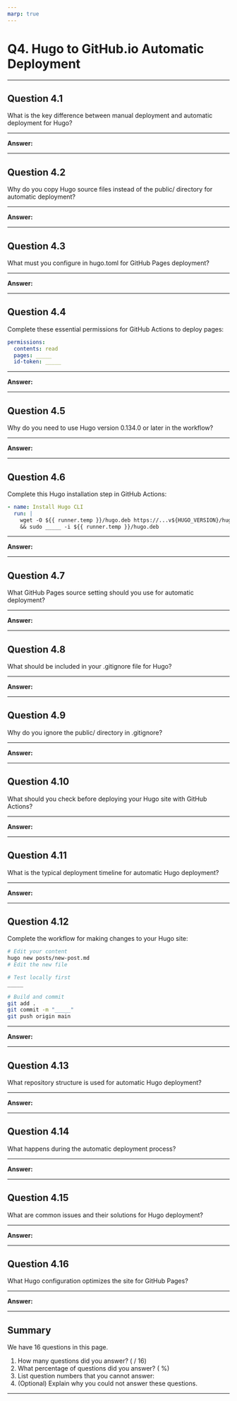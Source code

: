 ```yaml
---
marp: true
---
```


# Q4. Hugo to GitHub.io Automatic Deployment

---

## Question 4.1

What is the key difference between manual deployment and automatic deployment for Hugo?

---

**Answer:**



---

## Question 4.2

Why do you copy Hugo source files instead of the public/ directory for automatic deployment?

---

**Answer:**



---

## Question 4.3

What must you configure in hugo.toml for GitHub Pages deployment?

---

**Answer:**



---

## Question 4.4

Complete these essential permissions for GitHub Actions to deploy pages:

```yaml
permissions:
  contents: read
  pages: _____
  id-token: _____
```

---

**Answer:**



---

## Question 4.5

Why do you need to use Hugo version 0.134.0 or later in the workflow?

---

**Answer:**



---

## Question 4.6

Complete this Hugo installation step in GitHub Actions:

```yaml
- name: Install Hugo CLI
  run: |
    wget -O ${{ runner.temp }}/hugo.deb https://...v${HUGO_VERSION}/hugo_extended_${HUGO_VERSION}_linux-amd64.deb \
    && sudo _____ -i ${{ runner.temp }}/hugo.deb
```

---

**Answer:**



---

## Question 4.7

What GitHub Pages source setting should you use for automatic deployment?

---

**Answer:**



---

## Question 4.8

What should be included in your .gitignore file for Hugo?

---

**Answer:**



---

## Question 4.9

Why do you ignore the public/ directory in .gitignore?

---

**Answer:**



---

## Question 4.10

What should you check before deploying your Hugo site with GitHub Actions?

---

**Answer:**



---

## Question 4.11

What is the typical deployment timeline for automatic Hugo deployment?

---

**Answer:**



---

## Question 4.12

Complete the workflow for making changes to your Hugo site:

```bash
# Edit your content
hugo new posts/new-post.md
# Edit the new file

# Test locally first
_____

# Build and commit
git add .
git commit -m "_____"
git push origin main
```

---

**Answer:**



---

## Question 4.13

What repository structure is used for automatic Hugo deployment?

---

**Answer:**



---

## Question 4.14

What happens during the automatic deployment process?

---

**Answer:**



---

## Question 4.15

What are common issues and their solutions for Hugo deployment?

---

**Answer:**



---

## Question 4.16

What Hugo configuration optimizes the site for GitHub Pages?

---

**Answer:**



---

## Summary

We have 16 questions in this page.

1. How many questions did you answer? ( / 16)
2. What percentage of questions did you answer? (  %)
3. List question numbers that you cannot answer:
4. (Optional) Explain why you could not answer these questions.

---